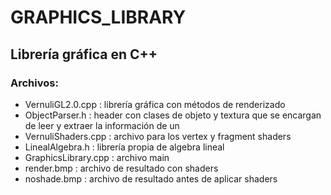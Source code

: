 # GRAPHICS_LIBRARY
## Librería gráfica en C++
### Archivos:
- VernuliGL2.0.cpp : librería gráfica con métodos de renderizado
- ObjectParser.h : header con clases de objeto y textura que se encargan de leer y extraer la información de un
- VernuliShaders.cpp : archivo para los vertex y fragment shaders
- LinealAlgebra.h : librería propia de algebra lineal
- GraphicsLibrary.cpp : archivo main
- render.bmp : archivo de resultado con shaders
- noshade.bmp : archivo de resultado antes de aplicar shaders
